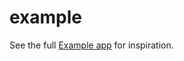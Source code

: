 # example

See the full [Example app](https://github.com/daohoangson/flutter_widget_from_html/tree/master/packages/example) for inspiration.

